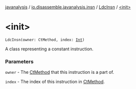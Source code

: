 [javanalysis](../../index.md) / [io.disassemble.javanalysis.insn](../index.md) / [LdcInsn](index.md) / [&lt;init&gt;](./-init-.md)

# &lt;init&gt;

`LdcInsn(owner: CtMethod, index: `[`Int`](https://kotlinlang.org/api/latest/jvm/stdlib/kotlin/-int/index.html)`)`

A class representing a constant instruction.

### Parameters

`owner` - The [CtMethod](#) that this instruction is a part of.

`index` - The index of this instruction in [CtMethod](#).